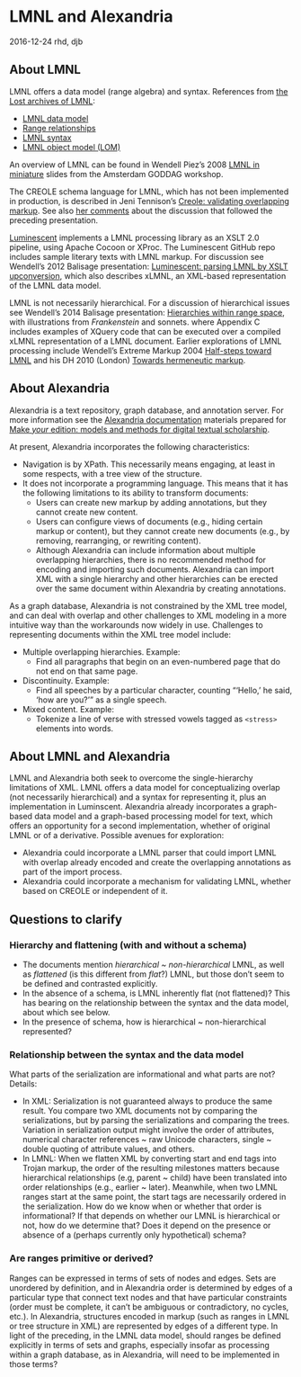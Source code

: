 # LMNL and Alexandria

2016-12-24 rhd, djb

## About LMNL

LMNL offers a data model (range algebra) and syntax. References from [the Lost archives of LMNL](http://lmnl-markup.org/specs/):

* [LMNL data model](http://lmnl-markup.org/specs/archive/LMNL_data_model.xhtml)
* [Range relationships](http://lmnl-markup.org/specs/archive/Range_relationships.xhtml)
* [LMNL syntax](http://lmnl-markup.org/specs/archive/LMNL_syntax.xhtml)
* [LMNL object model (LOM)](http://lmnl-markup.org/specs/archive/LOM.xhtml)

An overview of LMNL can be found in Wendell Piez’s 2008 [LMNL in miniature](http://piez.org/wendell/LMNL/Amsterdam2008/presentation-slides.html) slides from the Amsterdam GODDAG workshop.

The CREOLE schema language for LMNL, which has not been implemented in production, is described in Jeni Tennison’s [Creole: validating overlapping markup](http://www.princexml.com/howcome/2007/xtech/papers/output/0077-30/index.xhtml). See also [her comments](http://www.jenitennison.com/2007/05/16/xtech-creole-presentation-fallout.html) about the discussion that followed the preceding presentation.

[Luminescent](https://github.com/wendellpiez/Luminescent) implements a LMNL processing library as an XSLT 2.0 pipeline, using Apache Cocoon or XProc. The Luminescent GitHub repo includes sample literary texts with LMNL markup. For discussion see Wendell’s 2012 Balisage presentation: [Luminescent: parsing LMNL by XSLT upconversion](http://balisage.net/Proceedings/vol8/html/Piez01/BalisageVol8-Piez01.html), which also describes xLMNL, an XML-based representation of the LMNL data model.

LMNL is not necessarily hierarchical. For a discussion of hierarchical issues see Wendell’s 2014 Balisage presentation: [Hierarchies within range space](http://balisage.net/Proceedings/vol13/html/Piez01/BalisageVol13-Piez01.html), with illustrations from _Frankenstein_ and sonnets. where Appendix C includes examples of XQuery code that can be executed over a compiled xLMNL representation of a LMNL document. Earlier explorations of LMNL processing include Wendell’s Extreme Markup 2004 [Half-steps toward LMNL](http://www.piez.org/wendell/papers/LMNL-halfsteps.pdf) and his DH 2010 (London) [Towards hermeneutic markup](http://www.piez.org/wendell/papers/dh2010/index.html). 

## About Alexandria

Alexandria is a text repository, graph database, and annotation server. For more information see the [Alexandria documentation](https://github.com/Pittsburgh-NEH-Institute/Institute-Materials-2017/blob/master/alexandria/alexandria_documentation.md) materials prepared for [Make _your_ edition: models and methods for digital textual scholarship](https://github.com/Pittsburgh-NEH-Institute/Institute-Materials-2017).

At present, Alexandria incorporates the following characteristics:

* Navigation is by XPath. This necessarily means engaging, at least in some respects, with a tree view of the structure.
* It does not incorporate a programming language. This means that it has the following limitations to its ability to transform documents:
	* Users can create new markup by adding annotations, but they cannot create new content.
	* Users can configure views of documents (e.g., hiding certain markup or content), but they cannot create new documents (e.g., by removing, rearranging, or rewriting content).
	* Although Alexandria can include information about multiple overlapping hierarchies, there is no recommended method for encoding and importing such documents. Alexandria can import XML with a single hierarchy and other hierarchies can be erected over the same document within Alexandria by creating annotations.

As a graph database, Alexandria is not constrained by the XML tree model, and can deal with overlap and other challenges to XML modeling in a more intuitive way than the workarounds now widely in use. Challenges to representing documents within the XML tree model include:

* Multiple overlapping hierarchies. Example:
	* Find all paragraphs that begin on an even-numbered page that do not end on that same page.
* Discontinuity. Example:
	* Find all speeches by a particular character, counting “‘Hello,’ he said, ‘how are you?’” as a single speech.
* Mixed content. Example:
	* Tokenize a line of verse with stressed vowels tagged as `<stress>` elements into words.

## About LMNL and Alexandria

LMNL and Alexandria both seek to overcome the single-hierarchy limitations of XML. LMNL offers a data model for conceptualizing overlap (not necessarily hierarchical) and a syntax for representing it, plus an implementation in Luminscent. Alexandria already incorporates a graph-based data model and a graph-based processing model for text, which offers an opportunity for a second implementation, whether of original LMNL or of a derivative. Possible avenues for exploration:

* Alexandria could incorporate a LMNL parser that could import LMNL with overlap already encoded and create the overlapping annotations as part of the import process.
* Alexandria could incorporate a mechanism for validating LMNL, whether based on CREOLE or independent of it.

## Questions to clarify

### Hierarchy and flattening (with and without a schema)

* The documents mention _hierarchical ~ non-hierarchical_ LMNL, as well as _flattened_ (is this different from _flat_?) LMNL, but those don’t seem to be defined and contrasted explicitly.
* In the absence of a schema, is LMNL inherently flat (not flattened)? This has bearing on the relationship between the syntax and the data model, about which see below.
* In the presence of schema, how is hierarchical ~ non-hierarchical represented?

### Relationship between the syntax and the data model

What parts of the serialization are informational and what parts are not? Details:

* In XML: Serialization is not guaranteed always to produce the same result. You compare two XML documents not by comparing the serializations, but by parsing the serializations and comparing the trees. Variation in serialization output might involve the order of attributes, numerical character references ~ raw Unicode characters, single ~ double quoting of attribute values, and others.
* In LMNL: When we flatten XML by converting start and end tags into Trojan markup, the order of the resulting milestones matters because hierarchical relationships (e.g, parent ~ child) have been translated into order relationships (e.g., earlier ~ later). Meanwhile, when two LMNL ranges start at the same point, the start tags are necessarily ordered in the serialization. How do we know when or whether that order is informational? If that depends on whether our LMNL is hierarchical or not, how do we determine that? Does it depend on the presence or absence of a (perhaps currently only hypothetical) schema?

### Are ranges primitive or derived?

Ranges can be expressed in terms of sets of nodes and edges. Sets are unordered by definition, and in Alexandria order is determined by edges of a particular type that connect text nodes and that have particular constraints (order must be complete, it can’t be ambiguous or contradictory, no cycles, etc.). In Alexandria, structures encoded in markup (such as ranges in LMNL or tree structure in XML) are represented by edges of a different type. In light of the preceding, in the LMNL data model, should ranges be defined explicitly in terms of sets and graphs, especially insofar as processing within a graph database, as in Alexandria, will need to be implemented in those terms?

